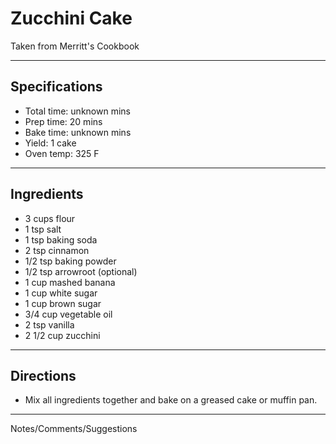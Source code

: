 # Zucchini Cake

Taken from
Merritt's Cookbook

---
## Specifications
- Total time: unknown mins
- Prep time: 20 mins
- Bake time: unknown mins
- Yield: 1 cake
- Oven temp: 325 F

---
## Ingredients

- 3 cups flour
- 1 tsp salt
- 1 tsp baking soda
- 2 tsp cinnamon
- 1/2 tsp baking powder
- 1/2 tsp arrowroot (optional)
- 1 cup mashed banana
- 1 cup white sugar
- 1 cup brown sugar
- 3/4 cup vegetable oil
- 2 tsp vanilla
- 2 1/2 cup zucchini

---
## Directions

- Mix all ingredients together and bake on a greased cake or muffin pan. 

---
Notes/Comments/Suggestions
